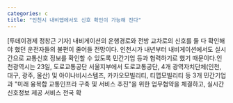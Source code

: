 ```yaml
---
categories: c
title: "인천시 내비앱에서도 신호 확인이 가능해 진다"
---
```

[투데이경제 정창근 기자] 내비게이션의 운행경로와 전방 교차로의 신호를 둘 다 확인해야 했던 운전자들의 불편이 줄어들 전망이다. 인천시가 내년부터 내비게이션에서도 실시간으로 교통신호 정보를 확인할 수 있도록 민간기업 등과 협력하기로 했기 때문이다.인천광역시는 23일, 도로교통공단 서울지부에서 도로교통공단, 4개 광역자치단체(인천, 대구, 광주, 울산) 및 아이나비시스템즈, 카카오모빌리티, 티맵모빌리티 등 3개 민간기업과 "미래 융복합 교통인프라 구축 및 서비스 추진"을 위한 업무협약을 체결하고, 실시간 신호정보 제공 서비스 전국 확